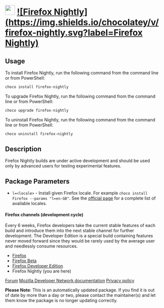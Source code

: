 ﻿# <img src="https://cdn.jsdelivr.net/gh/mkevenaar/chocolatey-packages@972436b98f0066a91d8f6899e42a6ccf06c7acbf/icons/firefox-nightly.png" width="32" height="32"/> [![Firefox Nightly](https://img.shields.io/chocolatey/v/firefox-nightly.svg?label=Firefox Nightly)](https://chocolatey.org/packages/firefox-nightly)

## Usage
To install Firefox Nightly, run the following command from the command line or from PowerShell:
```powershell
choco install firefox-nightly
```

To upgrade Firefox Nightly, run the following command from the command line or from PowerShell:
```powershell
choco upgrade firefox-nightly
```

To uninstall Firefox Nightly, run the following command from the command line or from PowerShell:
```powershell
choco uninstall firefox-nightly
```

## Description

Firefox Nightly builds are under active development and should be used only by advanced users for testing experimental features.

## Package Parameters

- `l=<locale>` - Install given Firefox locale. For example `choco install Firefox --params "l=en-GB"`. See the [official page](https://releases.mozilla.org/pub/firefox/releases/latest/README.txt) for a complete list of available locales.

#### Firefox channels (development cycle)

Every 6 weeks, Firefox developers take the current stable features of each build and introduce them into the next stable channel for further development. The Developer Edition is a special build containing features never moved forward since they would be rarely used by the average user and needlessly consume resources.

* [Firefox](https://chocolatey.org/packages/firefox)
* [Firefox Beta](https://chocolatey.org/packages/firefox-beta)
* [Firefox Developer Edition](https://chocolatey.org/packages/firefox-dev)
* Firefox Nightly (you are here)

[Forum](http://forums.mozillazine.org/viewforum.php?f=23)
[Mozilla Developer Network documentation](https://developer.mozilla.org/en-US/docs/mozilla-central)
[Privacy policy](https://www.mozilla.org/en-US/privacy/firefox/)

**Please Note**: This is an automatically updated package. If you find it is
out of date by more than a day or two, please contact the maintainer(s) and
let them know the package is no longer updating correctly.

